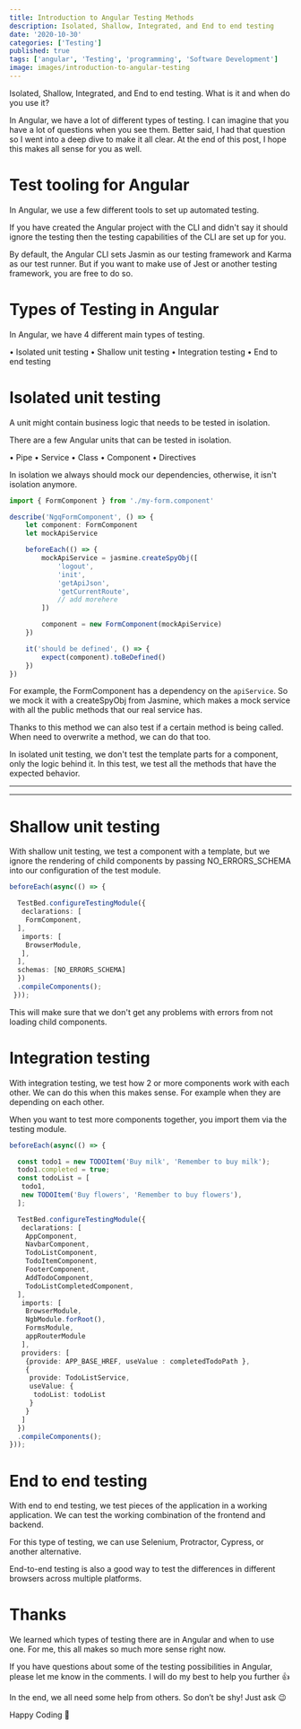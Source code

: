 ```yaml
---
title: Introduction to Angular Testing Methods
description: Isolated, Shallow, Integrated, and End to end testing
date: '2020-10-30'
categories: ['Testing']
published: true
tags: ['angular', 'Testing', 'programming', 'Software Development']
image: images/introduction-to-angular-testing
---
```


Isolated, Shallow, Integrated, and End to end testing. What is it and when do you use it?

In Angular, we have a lot of different types of testing. I can imagine that you have a lot of questions when you see them. Better said, I had that question so I went into a deep dive to make it all clear. At the end of this post, I hope this makes all sense for you as well.

# Test tooling for Angular

In Angular, we use a few different tools to set up automated testing.

If you have created the Angular project with the CLI and didn't say it should ignore the testing then the testing capabilities of the CLI are set up for you.

By default, the Angular CLI sets Jasmin as our testing framework and Karma as our test runner. But if you want to make use of Jest or another testing framework, you are free to do so.

# Types of Testing in Angular

In Angular, we have 4 different main types of testing.

• Isolated unit testing
• Shallow unit testing
• Integration testing
• End to end testing

# Isolated unit testing

A unit might contain business logic that needs to be tested in isolation.

There are a few Angular units that can be tested in isolation.

• Pipe
• Service
• Class
• Component
• Directives

In isolation we always should mock our dependencies, otherwise, it isn't isolation anymore.
```typescript
import { FormComponent } from './my-form.component'

describe('NgqFormComponent', () => {
	let component: FormComponent
	let mockApiService

	beforeEach(() => {
		mockApiService = jasmine.createSpyObj([
			'logout',
			'init',
			'getApiJson',
			'getCurrentRoute',
			// add morehere
		])

		component = new FormComponent(mockApiService)
	})

	it('should be defined', () => {
		expect(component).toBeDefined()
	})
})
```

For example, the FormComponent has a dependency on the `apiService`. So we mock it with a createSpyObj from Jasmine, which makes a mock service with all the public methods that our real service has.

Thanks to this method we can also test if a certain method is being called. When need to overwrite a method, we can do that too.

In isolated unit testing, we don't test the template parts for a component, only the logic behind it. In this test, we test all the methods that have the expected behavior.

---

<ContentAd topics="rxjs|angular|typescript|javascript"></ContentAd>

---

# Shallow unit testing

With shallow unit testing, we test a component with a template, but we ignore the rendering of child components by passing NO_ERRORS_SCHEMA into our configuration of the test module.
```typescript
beforeEach(async(() => {

  TestBed.configureTestingModule({
   declarations: [
    FormComponent,
  ],
   imports: [
    BrowserModule,
   ],
  ],
  schemas: [NO_ERRORS_SCHEMA]
  })
  .compileComponents();
 }));
 ```

This will make sure that we don't get any problems with errors from not loading child components.

# Integration testing

With integration testing, we test how 2 or more components work with each other. We can do this when this makes sense. For example when they are depending on each other.

When you want to test more components together, you import them via the testing module.

```typescript
beforeEach(async(() => {

  const todo1 = new TODOItem('Buy milk', 'Remember to buy milk');
  todo1.completed = true;
  const todoList = [
   todo1,
   new TODOItem('Buy flowers', 'Remember to buy flowers'),
  ];

  TestBed.configureTestingModule({
   declarations: [
    AppComponent,
    NavbarComponent,
    TodoListComponent,
    TodoItemComponent,
    FooterComponent,
    AddTodoComponent,
    TodoListCompletedComponent,
  ],
   imports: [
    BrowserModule,
    NgbModule.forRoot(),
    FormsModule,
    appRouterModule
   ],
   providers: [
    {provide: APP_BASE_HREF, useValue : completedTodoPath },
    {
     provide: TodoListService,
     useValue: {
      todoList: todoList
     }
    }
   ]
  })
  .compileComponents();
}));
```


# End to end testing

With end to end testing, we test pieces of the application in a working application. We can test the working combination of the frontend and backend.

For this type of testing, we can use Selenium, Protractor, Cypress, or another alternative.

End-to-end testing is also a good way to test the differences in different browsers across multiple platforms.

# Thanks

We learned which types of testing there are in Angular and when to use one. For me, this all makes so much more sense right now.

If you have questions about some of the testing possibilities in Angular, please let me know in the comments. I will do my best to help you further 👍

In the end, we all need some help from others. So don’t be shy! Just ask 😉

Happy Coding 🚀